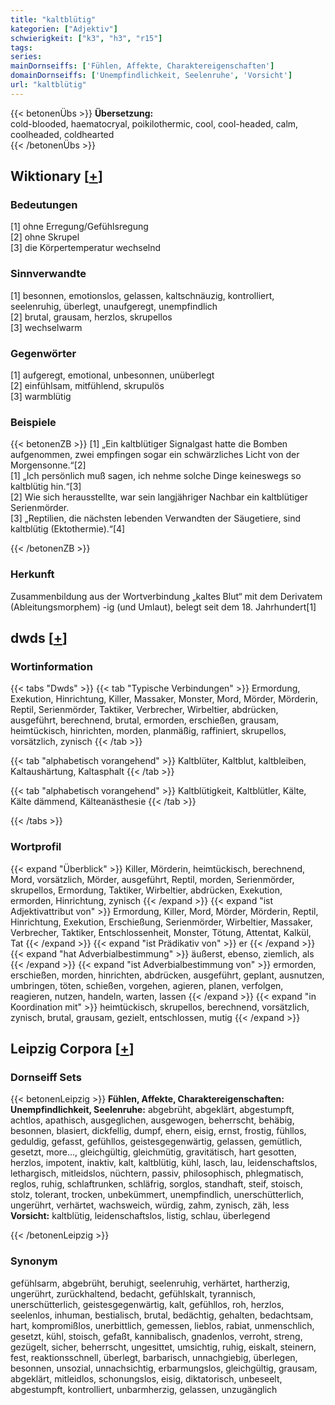 ```yaml
---
title: "kaltblütig"
kategorien: ["Adjektiv"]
schwierigkeit: ["k3", "h3", "r15"]
tags:
series:
mainDornseiffs: ['Fühlen, Affekte, Charaktereigenschaften']
domainDornseiffs: ['Unempfindlichkeit, Seelenruhe', 'Vorsicht']
url: "kaltblütig"
---
```


{{< betonenÜbs >}}
**Übersetzung:**  
cold-blooded, haematocryal, poikilothermic, cool, cool-headed, calm, coolheaded, coldhearted  
{{< /betonenÜbs >}}

## Wiktionary [[+](https://de.wiktionary.org/wiki/kaltblütig)]

### Bedeutungen
[1] ohne Erregung/Gefühlsregung  
[2] ohne Skrupel  
[3] die Körpertemperatur wechselnd  

### Sinnverwandte
[1] besonnen, emotionslos, gelassen, kaltschnäuzig, kontrolliert, seelenruhig, überlegt, unaufgeregt, unempfindlich  
[2] brutal, grausam, herzlos, skrupellos  
[3] wechselwarm  

### Gegenwörter
[1] aufgeregt, emotional, unbesonnen, unüberlegt  
[2] einfühlsam, mitfühlend, skrupulös  
[3] warmblütig  

### Beispiele
{{< betonenZB >}}
[1] „Ein kaltblütiger Signalgast hatte die Bomben aufgenommen, zwei empfingen sogar ein schwärzliches Licht von der Morgensonne.“[2]  
[1] „Ich persönlich muß sagen, ich nehme solche Dinge keineswegs so kaltblütig hin.“[3]  
[2] Wie sich herausstellte, war sein langjähriger Nachbar ein kaltblütiger Serienmörder.  
[3] „Reptilien, die nächsten lebenden Verwandten der Säugetiere, sind kaltblütig (Ektothermie).“[4]  

{{< /betonenZB >}}
### Herkunft
Zusammenbildung aus der Wortverbindung „kaltes Blut“ mit dem Derivatem (Ableitungsmorphem) -ig (und Umlaut), belegt seit dem 18. Jahrhundert[1]  



## dwds [[+](https://www.dwds.de/wb/kaltblütig)]

### Wortinformation
{{< tabs "Dwds" >}}
{{< tab "Typische Verbindungen" >}}
Ermordung, Exekution, Hinrichtung, Killer, Massaker, Monster, Mord, Mörder, Mörderin, Reptil, Serienmörder, Taktiker, Verbrecher, Wirbeltier, abdrücken, ausgeführt, berechnend, brutal, ermorden, erschießen, grausam, heimtückisch, hinrichten, morden, planmäßig, raffiniert, skrupellos, vorsätzlich, zynisch
{{< /tab >}}

{{< tab "alphabetisch vorangehend" >}}
Kaltblüter, Kaltblut, kaltbleiben, Kaltaushärtung, Kaltasphalt
{{< /tab >}}

{{< tab "alphabetisch vorangehend" >}}
Kaltblütigkeit, Kaltblütler, Kälte, Kälte dämmend, Kälteanästhesie
{{< /tab >}}

{{< /tabs >}}

### Wortprofil
{{< expand "Überblick" >}} Killer, Mörderin, heimtückisch, berechnend, Mord, vorsätzlich, Mörder, ausgeführt, Reptil, morden, Serienmörder, skrupellos, Ermordung, Taktiker, Wirbeltier, abdrücken, Exekution, ermorden, Hinrichtung, zynisch {{< /expand >}}
{{< expand "ist Adjektivattribut von" >}} Ermordung, Killer, Mord, Mörder, Mörderin, Reptil, Hinrichtung, Exekution, Erschießung, Serienmörder, Wirbeltier, Massaker, Verbrecher, Taktiker, Entschlossenheit, Monster, Tötung, Attentat, Kalkül, Tat {{< /expand >}}
{{< expand "ist Prädikativ von" >}} er {{< /expand >}}
{{< expand "hat Adverbialbestimmung" >}} äußerst, ebenso, ziemlich, als {{< /expand >}}
{{< expand "ist Adverbialbestimmung von" >}} ermorden, erschießen, morden, hinrichten, abdrücken, ausgeführt, geplant, ausnutzen, umbringen, töten, schießen, vorgehen, agieren, planen, verfolgen, reagieren, nutzen, handeln, warten, lassen {{< /expand >}}
{{< expand "in Koordination mit" >}} heimtückisch, skrupellos, berechnend, vorsätzlich, zynisch, brutal, grausam, gezielt, entschlossen, mutig {{< /expand >}}

## Leipzig Corpora [[+](https://corpora.uni-leipzig.de/en/res?word=kaltblütig&corpusId=deu_newscrawl-public_2018)]

### Dornseiff Sets
{{< betonenLeipzig >}}
**Fühlen, Affekte, Charaktereigenschaften:**  
**Unempfindlichkeit, Seelenruhe:** abgebrüht, abgeklärt, abgestumpft, achtlos, apathisch, ausgeglichen, ausgewogen, beherrscht, behäbig, besonnen, blasiert, dickfellig, dumpf, ehern, eisig, ernst, frostig, fühllos, geduldig, gefasst, gefühllos, geistesgegenwärtig, gelassen, gemütlich, gesetzt, more..., gleichgültig, gleichmütig, gravitätisch, hart gesotten, herzlos, impotent, inaktiv, kalt, kaltblütig, kühl, lasch, lau, leidenschaftslos, lethargisch, mitleidslos, nüchtern, passiv, philosophisch, phlegmatisch, reglos, ruhig, schlaftrunken, schläfrig, sorglos, standhaft, steif, stoisch, stolz, tolerant, trocken, unbekümmert, unempfindlich, unerschütterlich, ungerührt, verhärtet, wachsweich, würdig, zahm, zynisch, zäh, less  
**Vorsicht:** kaltblütig, leidenschaftslos, listig, schlau, überlegend  

{{< /betonenLeipzig >}}

### Synonym
gefühlsarm, abgebrüht, beruhigt, seelenruhig, verhärtet, hartherzig, ungerührt, zurückhaltend, bedacht, gefühlskalt, tyrannisch, unerschütterlich, geistesgegenwärtig, kalt, gefühllos, roh, herzlos, seelenlos, inhuman, bestialisch, brutal, bedächtig, gehalten, bedachtsam, hart, kompromißlos, unerbittlich, gemessen, lieblos, rabiat, unmenschlich, gesetzt, kühl, stoisch, gefaßt, kannibalisch, gnadenlos, verroht, streng, gezügelt, sicher, beherrscht, ungesittet, umsichtig, ruhig, eiskalt, steinern, fest, reaktionsschnell, überlegt, barbarisch, unnachgiebig, überlegen, besonnen, unsozial, unnachsichtig, erbarmungslos, gleichgültig, grausam, abgeklärt, mitleidlos, schonungslos, eisig, diktatorisch, unbeseelt, abgestumpft, kontrolliert, unbarmherzig, gelassen, unzugänglich

